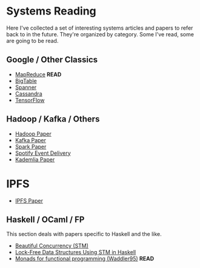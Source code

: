 # Systems Reading

Here I've collected a set of interesting systems articles and papers to refer back to in the future. They're organized by category. Some I've read, some are going to be read.

## Google / Other Classics

* [MapReduce](http://static.googleusercontent.com/media/research.google.com/en//archive/mapreduce-osdi04.pdf) **READ**
* [BigTable](http://static.googleusercontent.com/media/research.google.com/en//archive/bigtable-osdi06.pdf)
* [Spanner](http://research.google.com/archive/spanner.html)
* [Cassandra](https://www.cs.cornell.edu/projects/ladis2009/papers/lakshman-ladis2009.pdf)
* [TensorFlow](http://download.tensorflow.org/paper/whitepaper2015.pdf)

## Hadoop / Kafka / Others

* [Hadoop Paper](http://pages.cs.wisc.edu/~akella/CS838/F15/838-CloudPapers/hdfs.pdf)
* [Kafka Paper](http://research.microsoft.com/en-us/um/people/srikanth/netdb11/netdb11papers/netdb11-final12.pdf)
* [Spark Paper](http://www.cs.berkeley.edu/~matei/papers/2010/hotcloud_spark.pdf)
* [Spotify Event Delivery](https://labs.spotify.com/2016/02/25/spotifys-event-delivery-the-road-to-the-cloud-part-i/)
* [Kademlia Paper](http://www.scs.stanford.edu/~dm/home/papers/kpos.pdf)

# IPFS

* [IPFS Paper](https://ipfs.io/ipfs/QmR7GSQM93Cx5eAg6a6yRzNde1FQv7uL6X1o4k7zrJa3LX/ipfs.draft3.pdf)

## Haskell / OCaml / FP

This section deals with papers specific to Haskell and the like.

* [Beautiful Concurrency (STM)](http://research.microsoft.com/en-us/um/people/simonpj/papers/stm/beautiful.pdf)
* [Lock-Free Data Structures Using STM in Haskell](http://research.microsoft.com/en-us/um/people/simonpj/papers/stm/lock-free-flops06.pdf)
* [Monads for functional programming (Waddler95)](http://homepages.inf.ed.ac.uk/wadler/papers/marktoberdorf/baastad.pdf) **READ**
